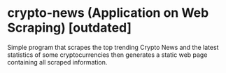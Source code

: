 # crypto-news (Application on Web Scraping) [outdated]

Simple program that scrapes the top trending Crypto News and the latest statistics of some cryptocurrencies then generates a static web page containing all scraped information.

